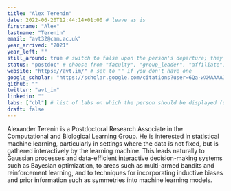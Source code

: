 ```yaml
---
title: "Alex Terenin"
date: 2022-06-20T12:44:14+01:00 # leave as is
firstname: "Alex"
lastname: "Terenin"
email: "avt32@cam.ac.uk"
year_arrived: "2021"
year_left: ""
still_around: true # switch to false upon the person's departure; they will then appear as Alumnus
status: "postdoc" # choose from "faculty", "group_leader", "affiliate", "postdoc", "student", "visitor", "support", "admin"
website: "https://avt.im/" # set to "" if you don't have one
google_scholar: "https://scholar.google.com/citations?user=6Qa-wXMAAAAJ&sortby=pubdate"
github: ""
twitter: "avt_im"
linkedin: ""
labs: ["cbl"] # list of labs on which the person should be displayed (use "cbl" to display on the main CBL website, and the PI's lastname (lowercase) for individual lab's websites, e.g. "hennequin")
draft: false
---
```


<!-- Use the space below for the biography, in Markdown format. This is what will be displayed on the person's page, where you land upon clicking on the person's picture in the "People" list -->

Alexander Terenin is a Postdoctoral Research Associate in the Computational and Biological Learning Group. He is interested in statistical machine learning, particularly in settings where the data is not fixed, but is gathered interactively by the learning machine. This leads naturally to Gaussian processes and data-efficient interactive decision-making systems such as Bayesian optimization, to areas such as multi-armed bandits and reinforcement learning, and to techniques for incorporating inductive biases and prior information such as symmetries into machine learning models.
